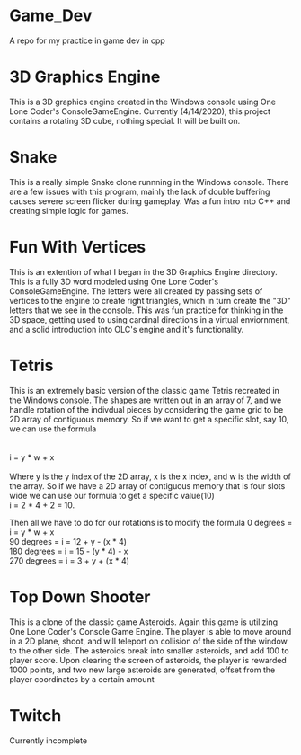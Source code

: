 # Game_Dev
A repo for my practice in game dev in  cpp


# 3D Graphics Engine
This is a 3D graphics engine created in the Windows console using One Lone Coder's ConsoleGameEngine. Currently (4/14/2020), this project contains a rotating 3D cube, nothing special. It will be built on.

# Snake
This is a really simple Snake clone runnning in the Windows console. There are a few issues with this program, mainly the lack of double buffering causes severe screen flicker during gameplay. Was a fun intro into C++ and creating simple logic for games.


# Fun With Vertices
This is an extention of what I began in the 3D Graphics Engine directory. This is a fully 3D word modeled using One Lone Coder's ConsoleGameEngine. The letters were all created by passing sets of vertices to the engine to create right triangles, which in turn create the "3D" letters that we see in the console. This was fun practice for thinking in the 3D space, getting used to using cardinal directions in a virtual enviornment, and a solid introduction into OLC's engine and it's functionality.

# Tetris
This is an extremely basic version of the classic game Tetris recreated in the Windows console. The shapes are written out in an array of 7, and we handle rotation of the indivdual pieces by considering the game grid to be 2D array of contiguous memory. So if we want to get a specific slot, say 10, we can use the formula 
<br>
<br>
<br>
<bold>i = y * w + x</bold>
<br>
<br>
Where y is the y index of the 2D array, x is the x index, and w is the width of the array. So if we have a 2D array of contiguous memory that is four slots wide we can use our formula to get a specific value(10)<br>
i = 2 * 4 + 2 =  10.

Then all we have to do for our rotations is to modify the formula
0 degrees = i = y * w + x<br>
90 degrees = i = 12 + y - (x * 4)<br>
180 degrees = i = 15 - (y * 4) - x<br>
270 degrees = i = 3 + y + (x * 4)<br>



# Top Down Shooter
This is a clone of the classic game Asteroids. Again this game is utilizing One Lone Coder's Console Game Engine. The player is able to move around in a 2D plane, shoot, and will teleport on collision of the side of the window to the other side. The asteroids break into smaller asteroids, and add 100 to player score. Upon clearing the screen of asteroids, the player is rewarded 1000 points, and two new large asteroids are generated, offset from the player coordinates by a certain amount





# Twitch
Currently incomplete
